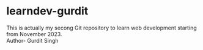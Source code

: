 # learndev-gurdit
This is actually my secong Git repository to learn web development starting from November 2023.
<br>
Author- Gurdit Singh
